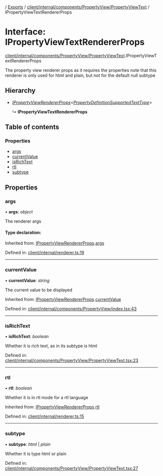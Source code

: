 [](../README.md) / [Exports](../modules.md) / [client/internal/components/PropertyView/PropertyViewText](../modules/client_internal_components_propertyview_propertyviewtext.md) / IPropertyViewTextRendererProps

# Interface: IPropertyViewTextRendererProps

[client/internal/components/PropertyView/PropertyViewText](../modules/client_internal_components_propertyview_propertyviewtext.md).IPropertyViewTextRendererProps

The property view renderer props as it requires the properties
note that this renderer is only used for html and plain, but not for the default
null subtype

## Hierarchy

* [*IPropertyViewRendererProps*](client_internal_components_propertyview.ipropertyviewrendererprops.md)<[*PropertyDefinitionSupportedTextType*](../modules/base_root_module_itemdefinition_propertydefinition_types_text.md#propertydefinitionsupportedtexttype)\>

  ↳ **IPropertyViewTextRendererProps**

## Table of contents

### Properties

- [args](client_internal_components_propertyview_propertyviewtext.ipropertyviewtextrendererprops.md#args)
- [currentValue](client_internal_components_propertyview_propertyviewtext.ipropertyviewtextrendererprops.md#currentvalue)
- [isRichText](client_internal_components_propertyview_propertyviewtext.ipropertyviewtextrendererprops.md#isrichtext)
- [rtl](client_internal_components_propertyview_propertyviewtext.ipropertyviewtextrendererprops.md#rtl)
- [subtype](client_internal_components_propertyview_propertyviewtext.ipropertyviewtextrendererprops.md#subtype)

## Properties

### args

• **args**: *object*

The renderer args

#### Type declaration:

Inherited from: [IPropertyViewRendererProps](client_internal_components_propertyview.ipropertyviewrendererprops.md).[args](client_internal_components_propertyview.ipropertyviewrendererprops.md#args)

Defined in: [client/internal/renderer.ts:19](https://github.com/onzag/itemize/blob/0e9b128c/client/internal/renderer.ts#L19)

___

### currentValue

• **currentValue**: *string*

The current value to be displayed

Inherited from: [IPropertyViewRendererProps](client_internal_components_propertyview.ipropertyviewrendererprops.md).[currentValue](client_internal_components_propertyview.ipropertyviewrendererprops.md#currentvalue)

Defined in: [client/internal/components/PropertyView/index.tsx:43](https://github.com/onzag/itemize/blob/0e9b128c/client/internal/components/PropertyView/index.tsx#L43)

___

### isRichText

• **isRichText**: *boolean*

Whether it is rich text, as in its subtype is html

Defined in: [client/internal/components/PropertyView/PropertyViewText.tsx:23](https://github.com/onzag/itemize/blob/0e9b128c/client/internal/components/PropertyView/PropertyViewText.tsx#L23)

___

### rtl

• **rtl**: *boolean*

Whether it is in rtl mode for a rtl language

Inherited from: [IPropertyViewRendererProps](client_internal_components_propertyview.ipropertyviewrendererprops.md).[rtl](client_internal_components_propertyview.ipropertyviewrendererprops.md#rtl)

Defined in: [client/internal/renderer.ts:15](https://github.com/onzag/itemize/blob/0e9b128c/client/internal/renderer.ts#L15)

___

### subtype

• **subtype**: *html* \| *plain*

Whether it is type html or plain

Defined in: [client/internal/components/PropertyView/PropertyViewText.tsx:27](https://github.com/onzag/itemize/blob/0e9b128c/client/internal/components/PropertyView/PropertyViewText.tsx#L27)
